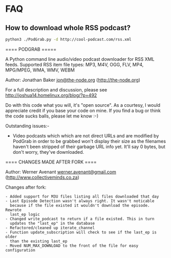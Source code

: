 FAQ
===

How to download whole RSS podcast?
---------------------------------

```bash
python3 ./PodGrab.py -d http://cool-podcast.com/rss.xml
````


==== PODGRAB =====

A Python command line audio/video podcast downloader for RSS XML feeds.
Supported RSS item file types: MP3, M4V, OGG, FLV, MP4, MPG/MPEG, WMA, WMV, WEBM

Author: Jonathan Baker jon@the-node.org (http://the-node.org)

For a full description and discussion, please see http://joshua14.homelinux.org/blog/?p=492

Do with this code what you will, it's "open source". As a courtesy,
I would appreciate credit if you base your code on mine. If you find
a bug or think the code sucks balls, please let me know :-) 

Outstanding issues:-
 - Video podcasts which which are not direct URLs and are modified by PodGrab
   in order to be grabbed won't display their size as the filenames haven't 
   been stripped of their garbage URL info yet. It'll say 0 bytes, but don't 
   worry, they've downloaded. 

==== CHANGES MADE AFTER FORK ====

Author: Werner Avenant werner.avenant@gmail.com (http://www.collectiveminds.co.za)

Changes after fork:

    - Added support for M3U files listing all files downloaded that day    
    - Last Episode Detection wasn't always right. It wasn't noticable
      because if the file existed it wouldn't download the episode. Rewrote
      last_ep logic
    - Changed write_podcast to return if a file existed. This in turn
      updates the "last_ep" in the database
    - Refactored/cleaned up iterate_channel
    - Function update_subscription will check to see if the last_ep is older
      than the existing last_ep
    - Moved NUM_MAX_DOWNLOAD to the front of the file for easy configuration
